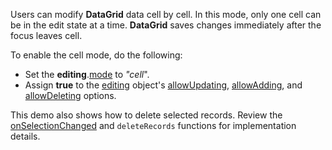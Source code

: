 Users can modify **DataGrid** data cell by cell. In this mode, only one cell can be in the edit state at a time. **DataGrid** saves changes immediately after the focus leaves cell.

To enable the cell mode, do the following:
- Set the **editing**.[mode](/Documentation/ApiReference/UI_Widgets/dxDataGrid/Configuration/editing/#mode) to *"cell*".
- Assign **true** to the [editing](/Documentation/ApiReference/UI_Widgets/dxDataGrid/Configuration/editing/) object's [allowUpdating](/Documentation/ApiReference/UI_Widgets/dxDataGrid/Configuration/editing/#allowUpdating), [allowAdding](/Documentation/ApiReference/UI_Widgets/dxDataGrid/Configuration/editing/#allowAdding), and [allowDeleting](/Documentation/ApiReference/UI_Widgets/dxDataGrid/Configuration/editing/#allowDeleting) options.

This demo also shows how to delete selected records. Review the [onSelectionChanged](/Documentation/ApiReference/UI_Widgets/dxDataGrid/Configuration/#onSelectionChanged) and `deleteRecords` functions for implementation details.